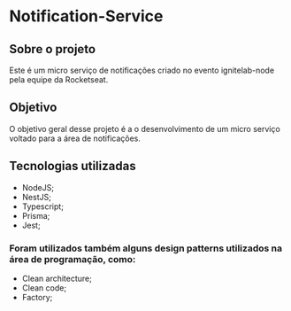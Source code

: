 # Notification-Service

## Sobre o projeto

Este é um micro serviço de notificações criado no evento ignitelab-node pela equipe da Rocketseat.

## Objetivo

O objetivo geral desse projeto é a o desenvolvimento de um micro serviço voltado para a área de notificações.

## Tecnologias utilizadas

- NodeJS;
- NestJS;
- Typescript;
- Prisma;
- Jest;

### Foram utilizados também alguns design patterns utilizados na área de programação, como:

- Clean architecture;
- Clean code;
- Factory;
